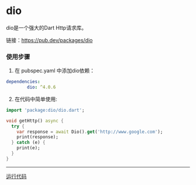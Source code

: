 # dio
dio是一个强大的Dart Http请求库。

链接：https://pub.dev/packages/dio

### 使用步骤
1. 在 pubspec.yaml 中添加dio依赖：
```yaml
dependencies:
        dio: ^4.0.6
```

2. 在代码中简单使用:
```dart
import 'package:dio/dio.dart';

void getHttp() async {
  try {
    var response = await Dio().get('http://www.google.com');
    print(response);
  } catch (e) {
    print(e);
  }
}
```

***

[运行代码](code/dio.dart)
